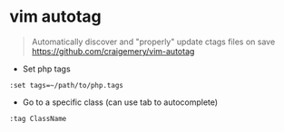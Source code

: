 # vim autotag

> Automatically discover and "properly" update ctags files on save
> https://github.com/craigemery/vim-autotag

- Set php tags

`:set tags=~/path/to/php.tags`

- Go to a specific class (can use tab to autocomplete)

`:tag ClassName`
